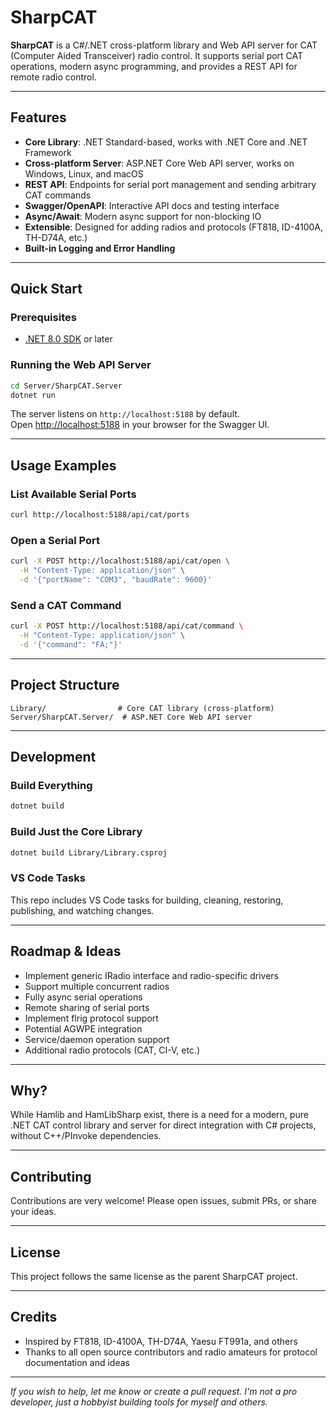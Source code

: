 # SharpCAT

**SharpCAT** is a C#/.NET cross-platform library and Web API server for CAT (Computer Aided Transceiver) radio control. It supports serial port CAT operations, modern async programming, and provides a REST API for remote radio control.

---

## Features

- **Core Library**: .NET Standard-based, works with .NET Core and .NET Framework
- **Cross-platform Server**: ASP.NET Core Web API server, works on Windows, Linux, and macOS
- **REST API**: Endpoints for serial port management and sending arbitrary CAT commands
- **Swagger/OpenAPI**: Interactive API docs and testing interface
- **Async/Await**: Modern async support for non-blocking IO
- **Extensible**: Designed for adding radios and protocols (FT818, ID-4100A, TH-D74A, etc.)
- **Built-in Logging and Error Handling**

---

## Quick Start

### Prerequisites

- [.NET 8.0 SDK](https://dotnet.microsoft.com/download) or later

### Running the Web API Server

```bash
cd Server/SharpCAT.Server
dotnet run
```
The server listens on `http://localhost:5188` by default.  
Open [http://localhost:5188](http://localhost:5188) in your browser for the Swagger UI.

---

## Usage Examples

### List Available Serial Ports

```bash
curl http://localhost:5188/api/cat/ports
```

### Open a Serial Port

```bash
curl -X POST http://localhost:5188/api/cat/open \
  -H "Content-Type: application/json" \
  -d '{"portName": "COM3", "baudRate": 9600}'
```

### Send a CAT Command

```bash
curl -X POST http://localhost:5188/api/cat/command \
  -H "Content-Type: application/json" \
  -d '{"command": "FA;"}'
```

---

## Project Structure

```
Library/                # Core CAT library (cross-platform)
Server/SharpCAT.Server/  # ASP.NET Core Web API server
```

---

## Development

### Build Everything

```bash
dotnet build
```

### Build Just the Core Library

```bash
dotnet build Library/Library.csproj
```

### VS Code Tasks

This repo includes VS Code tasks for building, cleaning, restoring, publishing, and watching changes.

---

## Roadmap & Ideas

- Implement generic IRadio interface and radio-specific drivers
- Support multiple concurrent radios
- Fully async serial operations
- Remote sharing of serial ports
- Implement flrig protocol support
- Potential AGWPE integration
- Service/daemon operation support
- Additional radio protocols (CAT, CI-V, etc.)

---

## Why?

While Hamlib and HamLibSharp exist, there is a need for a modern, pure .NET CAT control library and server for direct integration with C# projects, without C++/PInvoke dependencies.

---

## Contributing

Contributions are very welcome! Please open issues, submit PRs, or share your ideas.

---

## License

This project follows the same license as the parent SharpCAT project.

---

## Credits

- Inspired by FT818, ID-4100A, TH-D74A, Yaesu FT991a, and others
- Thanks to all open source contributors and radio amateurs for protocol documentation and ideas

---

*If you wish to help, let me know or create a pull request. I'm not a pro developer, just a hobbyist building tools for myself and others.*
